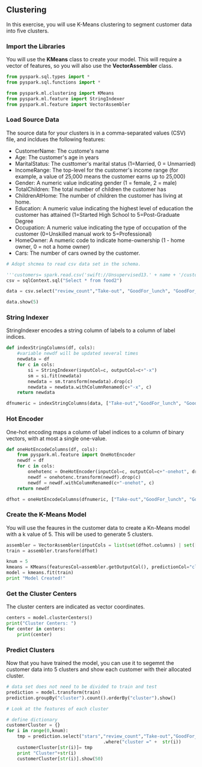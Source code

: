 
## Clustering
In this exercise, you will use K-Means clustering to segment customer data into five clusters.

### Import the Libraries
You will use the **KMeans** class to create your model. This will require a vector of features, so you will also use the **VectorAssembler** class.


```python
from pyspark.sql.types import *
from pyspark.sql.functions import *

from pyspark.ml.clustering import KMeans
from pyspark.ml.feature import StringIndexer
from pyspark.ml.feature import VectorAssembler
```

### Load Source Data
The source data for your clusters is in a comma-separated values (CSV) file, and incldues the following features:
- CustomerName: The custome's name
- Age: The customer's age in years
- MaritalStatus: The custtomer's marital status (1=Married, 0 = Unmarried)
- IncomeRange: The top-level for the customer's income range (for example, a value of 25,000 means the customer earns up to 25,000)
- Gender: A numeric value indicating gender (1 = female, 2 = male)
- TotalChildren: The total number of children the customer has
- ChildrenAtHome: The number of children the customer has living at home.
- Education: A numeric value indicating the highest level of education the customer has attained (1=Started High School to 5=Post-Graduate Degree
- Occupation: A numeric value indicating the type of occupation of the customer (0=Unskilled manual work to 5=Professional)
- HomeOwner: A numeric code to indicate home-ownership (1 - home owner, 0 = not a home owner)
- Cars: The number of cars owned by the customer.


```python
# Adopt shcmea to read csv data set in the schema. 

'''customers= spark.read.csv('swift://Unsupervised13.' + name + '/customers.csv', header="true", inferSchema="true",mode="DROPMALFORMED")'''
csv = sqlContext.sql("Select * from food2")


```


```python
data = csv.select("review_count","Take-out", "GoodFor_lunch", "GoodFor_dinner", "GoodFor_breakfast","stars")
```


```python
data.show(5)
```

### String Indexer

StringIndexer encodes a string column of labels to a column of label indices.


```python
def indexStringColumns(df, cols):
    #variable newdf will be updated several times
    newdata = df
    for c in cols:
        si = StringIndexer(inputCol=c, outputCol=c+"-x")
        sm = si.fit(newdata)
        newdata = sm.transform(newdata).drop(c)
        newdata = newdata.withColumnRenamed(c+"-x", c)
    return newdata

dfnumeric = indexStringColumns(data, ["Take-out","GoodFor_lunch", "GoodFor_dinner", "GoodFor_breakfast"])
```

### Hot Encoder

One-hot encoding maps a column of label indices to a column of binary vectors, with at most a single one-value.


```python
def oneHotEncodeColumns(df, cols):
    from pyspark.ml.feature import OneHotEncoder
    newdf = df
    for c in cols:
        onehotenc = OneHotEncoder(inputCol=c, outputCol=c+"-onehot", dropLast=False)
        newdf = onehotenc.transform(newdf).drop(c)
        newdf = newdf.withColumnRenamed(c+"-onehot", c)
    return newdf

dfhot = oneHotEncodeColumns(dfnumeric, ["Take-out","GoodFor_lunch", "GoodFor_dinner", "GoodFor_breakfast"])
```

### Create the K-Means Model
You will use the feaures in the customer data to create a Kn-Means model with a k value of 5. This will be used to generate 5 clusters.


```python
assembler = VectorAssembler(inputCols = list(set(dfhot.columns) | set(['stars','review_count'])), outputCol="features")
train = assembler.transform(dfhot)

knum = 5
kmeans = KMeans(featuresCol=assembler.getOutputCol(), predictionCol="cluster", k=knum, seed=0)
model = kmeans.fit(train)
print "Model Created!"
```

### Get the Cluster Centers
The cluster centers are indicated as vector coordinates.


```python
centers = model.clusterCenters()
print("Cluster Centers: ")
for center in centers:
    print(center)
```

### Predict Clusters
Now that you have trained the model, you can use it to segemnt the customer data into 5 clusters and show each customer with their allocated cluster.


```python
# data set does not need to be divided to train and test
prediction = model.transform(train)
prediction.groupBy("cluster").count().orderBy("cluster").show()
```


```python
# Look at the features of each cluster

# define dictionary
customerCluster = {}
for i in range(0,knum):
    tmp = prediction.select("stars","review_count","Take-out","GoodFor_lunch", "GoodFor_dinner", "GoodFor_breakfast")\
                                    .where("cluster =" +  str(i))
    customerCluster[str(i)]= tmp
    print "Cluster"+str(i)
    customerCluster[str(i)].show(50)
```


```python

```
